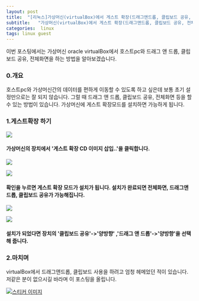 ```yaml
---
layout: post
title:  "[리눅스]가상머신(virtualBox)에서 게스트 확장(드래그앤드롭, 클립보드 공유, 전체화면) 하기"
subtitle:   "가상머신(virtualBox)에서 게스트 확장(드래그앤드롭, 클립보드 공유, 전체화면) 하기"
categories:  linux
tags: linux guest
---
```



이번 포스팅에서는 가상머신 oracle virtualBox에서 호스트pc와 드래그 앤 드롭, 클립보드 공유, 전체화면을 하는 방법을 알아보겠습니다.

### 0.개요

호스트pc와 가상머신간의 데이터를 편하게 이동할 수 있도록 하고 싶은데 보통 초기 설정만으로는 잘 되지 않습니다. 그럴 때 드래그 앤 드롭, 클립보드 공유, 전체화면 등을 할 수 있는 방법이 있습니다. 가상머신에 게스트 확장모드를 설치하면 가능하게 됩니다.

### 1.게스트확장 하기

[![](http://postfiles5.naver.net/20160323_196/zooqzqz_1458663975606uWlMX_PNG/1.PNG?type=w773)](#)

#### 가상머신의 장치에서 '게스트 확장 CD 이미지 삽입..'을 클릭합니다.

[![](http://postfiles6.naver.net/20160323_197/zooqzqz_1458663975891yt55u_PNG/2.PNG?type=w773)](#) 

[![](http://postfiles5.naver.net/20160323_164/zooqzqz_1458663976075gve5y_PNG/3.PNG?type=w773)](#)

#### 확인을 누르면 게스트 확장 모드가 설치가 됩니다. 설치가 완료되면 전체화면, 드래그앤드롭, 클립보드 공유가 가능해집니다.

[![](http://postfiles8.naver.net/20160323_199/zooqzqz_1458664441576mewbB_PNG/3-1.PNG?type=w773)](#) 

[![](http://postfiles9.naver.net/20160323_216/zooqzqz_1458664441843db9ew_PNG/3-2.PNG?type=w773)](#)

#### 설치가 되었다면 장치의 '클립보드 공유'->'양방향' ,'드래그 앤 드롭'->'양방향'을 선택해 줍니다.

### 2.마치며

virtualBox에서 드래그앤드롭, 클립보드 사용을 하려고 엄청 헤메었던 적이 있습니다. 저같은 분이 없으시길 바라며 이 포스팅을 올립니다.

[![스티커 이미지](http://gfmarket.phinf.naver.net/cony_special/original_31.png?type=p50_50)](#)